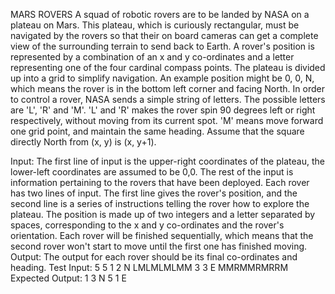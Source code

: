 MARS ROVERS 
A squad of robotic rovers are to be landed by NASA on a plateau on Mars. 
This plateau, which is curiously rectangular, must be navigated by the rovers so that their on board 
cameras can get a complete view of the surrounding terrain to send back to Earth. 
A rover's position is represented by a combination of an x and y co-ordinates and a letter representing 
one of the four cardinal compass points. The plateau is divided up into a grid to simplify navigation. An 
example position might be 0, 0, N, which means the rover is in the bottom left corner and facing North. 
In order to control a rover, NASA sends a simple string of letters. The possible letters are 'L', 'R' and 'M'. 
'L' and 'R' makes the rover spin 90 degrees left or right respectively, without moving from its current 
spot. 
'M' means move forward one grid point, and maintain the same heading. Assume that the square 
directly North from (x, y) is (x, y+1).

Input: 
The first line of input is the upper-right coordinates of the plateau, the lower-left coordinates are 
assumed to be 0,0. 
The rest of the input is information pertaining to the rovers that have been deployed. Each rover has 
two lines of input. The first line gives the rover's position, and the second line is a series of instructions 
telling the rover how to explore the plateau. 
The position is made up of two integers and a letter separated by spaces, corresponding to the x and y 
co-ordinates and the rover's orientation. 
Each rover will be finished sequentially, which means that the second rover won't start to move until the 
first one has finished moving. 
Output: 
The output for each rover should be its final co-ordinates and heading. 
Test Input:
5 5
1 2 N
LMLMLMLMM
3 3 E
MMRMMRMRRM
Expected Output:
1 3 N
5 1 E
